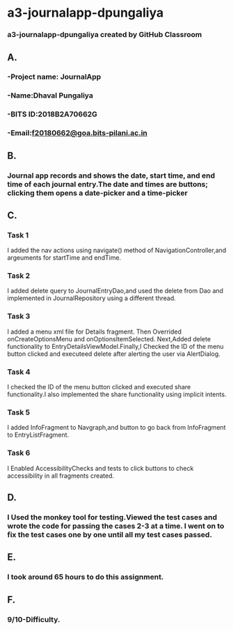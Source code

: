 # a3-journalapp-dpungaliya
### a3-journalapp-dpungaliya created by GitHub Classroom

## A. 
### -Project name: JournalApp 
### -Name:Dhaval Pungaliya 
### -BITS ID:2018B2A70662G 
### -Email:f20180662@goa.bits-pilani.ac.in

## B.
### Journal app records and shows the date, start time, and end time of each journal entry.The date and times are buttons; clicking them opens a date-picker and a time-picker

## C.
### Task 1
I added the nav actions using navigate() method of NavigationController,and argeuments for startTime and endTime.

### Task 2
I added delete query to JournalEntryDao,and used the delete from Dao and implemented in JournalRepository using a different thread.

### Task 3 
I added a menu xml file for Details fragment. Then Overrided onCreateOptionsMenu and onOptionsItemSelected. Next,Added delete functionality to EntryDetailsViewModel.Finally,I Checked the ID of the menu button clicked and executeed delete after alerting the user via AlertDialog.
	
### Task 4
I checked the ID of the menu button clicked and executed share functionality.I also implemented the share functionality using implicit intents.

### Task 5
I added InfoFragment to Navgraph,and button to go back from InfoFragment to EntryListFragment. 
	
### Task 6
I Enabled AccessibilityChecks and tests to click buttons to check accessibility in all fragments created.

## D.
### I Used the monkey tool for testing.Viewed the test cases and wrote the code for passing the cases 2-3 at a time. I went on to fix the test cases one by one until all my test cases passed.

## E.
### I took around 65 hours to do this assignment.

## F.
### 9/10-Difficulty.